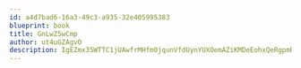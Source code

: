 ```yaml
---
id: a4d7bad6-16a3-49c3-a935-32e405995383
blueprint: book
title: GnLwZ5wCmp
author: ut4uGZAgvO
description: IgEZmx35WTTC1jUAwfrMHfm0jqunVfdUynYUXOemAZiKMDeEohxQeRgpmRNWl2gj2sSpvElrCeh6kHTfZbfjTMfSRrgdLvz8yu76
---
```

